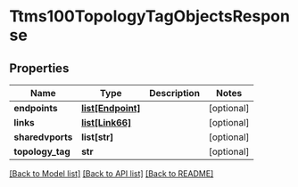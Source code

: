# Ttms100TopologyTagObjectsResponse

## Properties
Name | Type | Description | Notes
------------ | ------------- | ------------- | -------------
**endpoints** | [**list[Endpoint]**](Endpoint.md) |  | [optional] 
**links** | [**list[Link66]**](Link66.md) |  | [optional] 
**sharedvports** | **list[str]** |  | [optional] 
**topology_tag** | **str** |  | [optional] 

[[Back to Model list]](../README.md#documentation-for-models) [[Back to API list]](../README.md#documentation-for-api-endpoints) [[Back to README]](../README.md)


